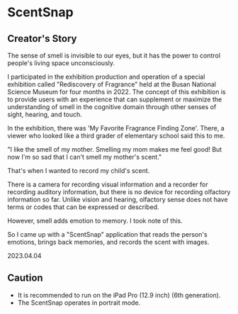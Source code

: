 # ScentSnap

## Creator's Story

The sense of smell is invisible to our eyes, but it has the power to control people's living space unconsciously.

I participated in the exhibition production and operation of a special exhibition called "Rediscovery of Fragrance" held at the Busan National Science Museum for four months in 2022. The concept of this exhibition is to provide users with an experience that can supplement or maximize the understanding of smell in the cognitive domain through other senses of sight, hearing, and touch.

In the exhibition, there was 'My Favorite Fragrance Finding Zone'. There, a viewer who looked like a third grader of elementary school said this to me.

"I like the smell of my mother. Smelling my mom makes me feel good! But now I'm so sad that I can't smell my mother's scent."

That's when I wanted to record my child's scent.

There is a camera for recording visual information and a recorder for recording auditory information, but there is no device for recording olfactory information so far. Unlike vision and hearing, olfactory sense does not have terms or codes that can be expressed or described.

However, smell adds emotion to memory. I took note of this.

So I came up with a "ScentSnap" application that reads the person's emotions, brings back memories, and records the scent with images.

2023.04.04


## Caution

* It is recommended to run on the iPad Pro (12.9 inch) (6th generation).
* The ScentSnap operates in portrait mode.
